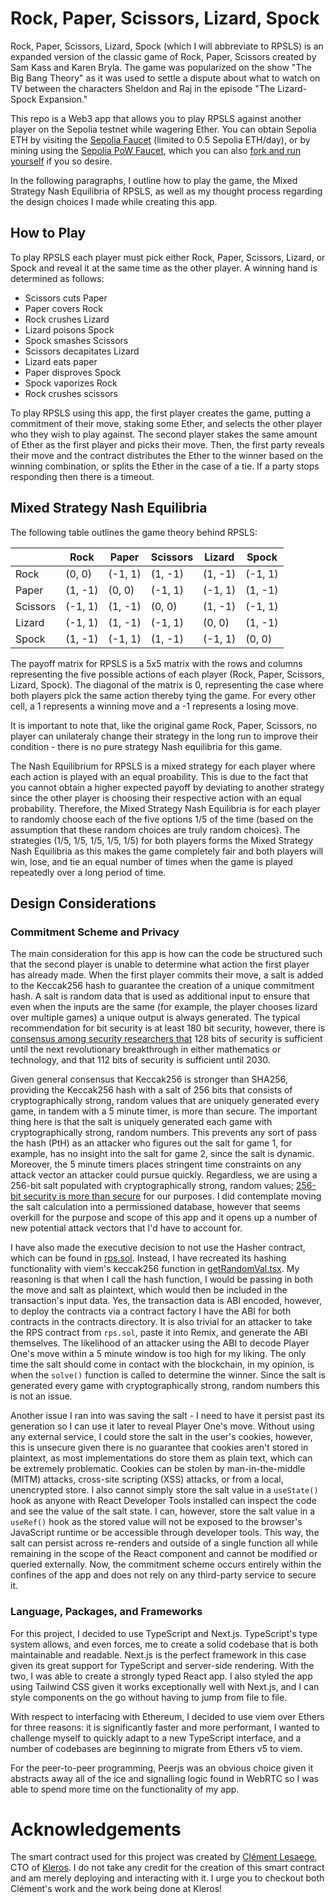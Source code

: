 # Rock, Paper, Scissors, Lizard, Spock

Rock, Paper, Scissors, Lizard, Spock (which I will abbreviate to RPSLS) is an expanded version of the classic game of Rock, Paper, Scissors created by Sam Kass and Karen Bryla. The game was popularized on the show "The Big Bang Theory" as it was used to settle a dispute about what to watch on TV between the characters Sheldon and Raj in the episode "The Lizard-Spock Expansion."

This repo is a Web3 app that allows you to play RPSLS against another player on the Sepolia testnet while wagering Ether. You can obtain Sepolia ETH by visiting the [Sepolia Faucet](https://sepoliafaucet.com/) (limited to 0.5 Sepolia ETH/day), or by mining using the [Sepolia PoW Faucet](https://sepolia-faucet.pk910.de/), which you can also [fork and run yourself](https://github.com/pk910/PoWFaucet) if you so desire.

In the following paragraphs, I outline how to play the game, the Mixed Strategy Nash Equilibria of RPSLS, as well as my thought process regarding the design choices I made while creating this app.

## How to Play

To play RPSLS each player must pick either Rock, Paper, Scissors, Lizard, or Spock and reveal it at the same time as the other player. A winning hand is determined as follows:

- Scissors cuts Paper
- Paper covers Rock
- Rock crushes Lizard
- Lizard poisons Spock
- Spock smashes Scissors
- Scissors decapitates Lizard
- Lizard eats paper
- Paper disproves Spock
- Spock vaporizes Rock
- Rock crushes scissors

To play RPSLS using this app, the first player creates the game, putting a commitment of their move, staking some Ether, and selects the other player who they wish to play against. The second player stakes the same amount of Ether as the first player and picks their move. Then, the first party reveals their move and the contract distributes the Ether to the winner based on the winning combination, or splits the Ether in the case of a tie. If a party stops responding then there is a timeout.

## Mixed Strategy Nash Equilibria

The following table outlines the game theory behind RPSLS:

|          | Rock    | Paper   | Scissors | Lizard  | Spock   |
| -------- | ------- | ------- | -------- | ------- | ------- |
| Rock     | (0, 0)  | (-1, 1) | (1, -1)  | (1, -1) | (-1, 1) |
| Paper    | (1, -1) | (0, 0)  | (-1, 1)  | (-1, 1) | (1, -1) |
| Scissors | (-1, 1) | (1, -1) | (0, 0)   | (1, -1) | (-1, 1) |
| Lizard   | (-1, 1) | (1, -1) | (-1, 1)  | (0, 0)  | (1, -1) |
| Spock    | (1, -1) | (-1, 1) | (1, -1)  | (-1, 1) | (0, 0)  |

The payoff matrix for RPSLS is a 5x5 matrix with the rows and columns representing the five possible actions of each player (Rock, Paper, Scissors, Lizard, Spock). The diagonal of the matrix is 0, representing the case where both players pick the same action thereby tying the game. For every other cell, a 1 represents a winning move and a -1 represents a losing move.

It is important to note that, like the original game Rock, Paper, Scissors, no player can unilateraly change their strategy in the long run to improve their condition - there is no pure strategy Nash equilibria for this game.

The Nash Equilibrium for RPSLS is a mixed strategy for each player where each action is played with an equal proability. This is due to the fact that you cannot obtain a higher expected payoff by deviating to another strategy since the other player is choosing their respective action with an equal probability. Therefore, the Mixed Strategy Nash Equilibria is for each player to randomly choose each of the five options 1/5 of the time (based on the assumption that these random choices are truly random choices). The strategies (1/5, 1/5, 1/5, 1/5, 1/5) for both players forms the Mixed Strategy Nash Equilibria as this makes the game completely fair and both players will win, lose, and tie an equal number of times when the game is played repeatedly over a long period of time.

## Design Considerations

### Commitment Scheme and Privacy

The main consideration for this app is how can the code be structured such that the second player is unable to determine what action the first player has already made. When the first player commits their move, a salt is added to the Keccak256 hash to guarantee the creation of a unique commitment hash. A salt is random data that is used as additional input to ensure that even when the inputs are the same (for example, the player chooses lizard over multiple games) a unique output is always generated. The typical recommendation for bit security is at least 180 bit security, however, there is [consensus among security researchers that](https://xtendo.org/bit_security_level) 128 bits of security is sufficient until the next revolutionary breakthrough in either mathematics or technology, and that 112 bits of security is sufficient until 2030.

Given general consensus that Keccak256 is stronger than SHA256, providing the Keccak256 hash with a salt of 256 bits that consists of cryptographically strong, random values that are uniquely generated every game, in tandem with a 5 minute timer, is more than secure. The important thing here is that the salt is uniquely generated each game with cryptographically strong, random numbers. This prevents any sort of pass the hash (PtH) as an attacker who figures out the salt for game 1, for example, has no insight into the salt for game 2, since the salt is dynamic. Moreover, the 5 minute timers places stringent time constraints on any attack vector an attacker could pursue quickly. Regardless, we are using a 256-bit salt populated with cryptographically strong, random values; [256-bit security is more than secure](https://youtu.be/S9JGmA5_unY) for our purposes. I did contemplate moving the salt calculation into a permissioned database, however that seems overkill for the purpose and scope of this app and it opens up a number of new potential attack vectors that I'd have to account for.

I have also made the executive decision to not use the Hasher contract, which can be found in [rps.sol](https://github.com/0xIchigo/rpsls/blob/main/app/contracts/rps.sol). Instead, I have recreated its hashing functionality with viem's keccak256 function in [getRandomVal.tsx](https://github.com/0xIchigo/rpsls/tree/main/public/utils/getRandomVal.tsx). My reasoning is that when I call the hash function, I would be passing in both the move and salt as plaintext, which would then be included in the transaction's input data. Yes, the transaction data is ABI encoded, however, to deploy the contracts via a contract factory I have the ABI for both contracts in the contracts directory. It is also trivial for an attacker to take the RPS contract from `rps.sol`, paste it into Remix, and generate the ABI themselves. The likelihood of an attacker using the ABI to decode Player One's move within a 5 minute window is too high for my liking. The only time the salt should come in contact with the blockchain, in my opinion, is when the `solve()` function is called to determine the winner. Since the salt is generated every game with cryptographically strong, random numbers this is not an issue.

Another issue I ran into was saving the salt - I need to have it persist past its generation so I can use it later to reveal Player One's move. Without using any external service, I could store the salt in the user's cookies, however, this is unsecure given there is no guarantee that cookies aren't stored in plaintext, as most implementations do store them as plain text, which can be extremely problematic. Cookies can be stolen by man-in-the-middle (MITM) attacks, cross-site scripting (XSS) attacks, or from a local, unencrypted store. I also cannot simply store the salt value in a `useState()` hook as anyone with React Developer Tools installed can inspect the code and see the value of the salt state. I can, however, store the salt value in a `useRef()` hook as the stored value will not be exposed to the browser's JavaScript runtime or be accessible through developer tools. This way, the salt can persist across re-renders and outside of a single function all while remaining in the scope of the React component and cannot be modified or queried externally. Now, the commitment scheme occurs entirely within the confines of the app and does not rely on any third-party service to secure it.

### Language, Packages, and Frameworks

For this project, I decided to use TypeScript and Next.js. TypeScript's type system allows, and even forces, me to create a solid codebase that is both maintainable and readable. Next.js is the perfect framework in this case given its great support for TypeScript and server-side rendering. With the two, I was able to create a strongly typed React app. I also styled the app using Tailwind CSS given it works exceptionally well with Next.js, and I can style components on the go without having to jump from file to file.

With respect to interfacing with Ethereum, I decided to use viem over Ethers for three reasons: it is significantly faster and more performant, I wanted to challenge myself to quickly adapt to a new TypeScript interface, and a number of codebases are beginning to migrate from Ethers v5 to viem.

For the peer-to-peer programming, Peerjs was an obvious choice given it abstracts away all of the ice and signalling logic found in WebRTC so I was able to spend more time on the functionality of my app.

# Acknowledgements

The smart contract used for this project was created by [Clément Lesaege](https://twitter.com/clesaege?s=20), CTO of [Kleros](https://kleros.io/). I do not take any credit for the creation of this smart contract and am merely deploying and interacting with it. I urge you to checkout both Clément's work and the work being done at Kleros!
